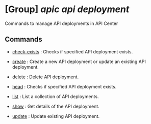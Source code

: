 # [Group] _apic api deployment_

Commands to manage API deployments in API Center

## Commands

- [check-exists](/Commands/apic/api/deployment/_check-exists.md)
: Checks if specified API deployment exists.

- [create](/Commands/apic/api/deployment/_create.md)
: Create a new API deployment or update an existing API deployment.

- [delete](/Commands/apic/api/deployment/_delete.md)
: Delete API deployment.

- [head](/Commands/apic/api/deployment/_head.md)
: Checks if specified API deployment exists.

- [list](/Commands/apic/api/deployment/_list.md)
: List a collection of API deployments.

- [show](/Commands/apic/api/deployment/_show.md)
: Get details of the API deployment.

- [update](/Commands/apic/api/deployment/_update.md)
: Update existing API deployment.
